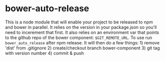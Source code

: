 # bower-auto-release
This is a node module that will enable your project to be released to npm and bower in parallel. It relies on the version in your package.json so you'll need to incerement that first. It also relies on an environment var that points to the github repo of the bower component: `$GIT_REMOTE_URL`.
To use run `bower_auto_release` after npm release. It will then do a few things: 1) remove 'dist' from .gitignore 2) create/checkout branch bower-component 3) git tag with version number 4) commit & push
